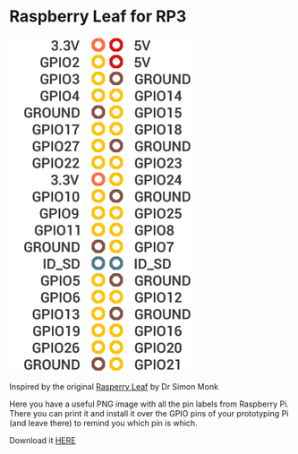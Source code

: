 # Raspberry Leaf for RP3

<img src="https://raw.githubusercontent.com/Jonas-Carvalho/Raspberry-Leaf-for-RP3/master/pins.PNG" alt="GPIOs reference">

Inspired by the original <a href="http://www.doctormonk.com/2013/02/raspberry-pi-and-breadboard-raspberry.html" target="_blank">Rasperry Leaf</a> by Dr Simon Monk

Here you have a useful PNG image with all the pin labels from Raspberry Pi. There you can print it and install it over the GPIO pins of your prototyping Pi (and leave there) to remind you which pin is which.

Download it <a href="https://raw.githubusercontent.com/Jonas-Carvalho/Raspberry-Leaf-for-RP3/master/pins.png" target="_blank">HERE</a>
